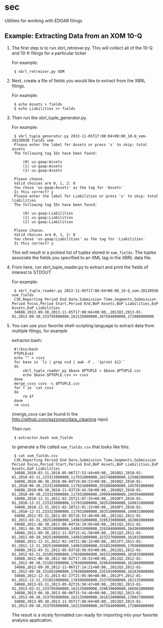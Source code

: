 sec
===

Utilities for working with EDGAR filings

Example: Extracting Data from an XOM 10-Q
-----------------------------------------

1. The first step is to run xbrl_retreiver.py. This will collect all of the 10-Q and 10-K filings for a particular ticker

    For example:

        $ xbrl_retreiver.py XOM


2. Next, create a file of fields you would like to extract from the XBRL filings.

    For example:

        $ echo Assets > fields
        $ echo Liabilities >> fields

3. Then run the xbrl_tuple_generator.py.

    For example:

        $ xbrl_tuple_generator.py 2013-11-05T17:08:04+00:00_10-Q_xom-20130930 fields xom
        Please enter the label for Assets or press 's' to skip: total assets
        The following tag IDs have been found:

        	(0) us-gaap:Assets
        	(1) us-gaap:Assets
        	(2) us-gaap:Assets

        Please choose.
        Valid choices are 0, 1, 2: 0
        You chose 'us-gaap:Assets' as the tag for 'Assets'
        Is this correct? y
        Please enter the label for Liabilities or press 's' to skip: total liabilities
        The following tag IDs have been found:

        	(0) us-gaap:Liabilities
        	(1) us-gaap:Liabilities
        	(2) us-gaap:Liabilities

        Please choose.
        Valid choices are 0, 1, 2: 0
        You chose 'us-gaap:Liabilities' as the tag for 'Liabilities'
        Is this correct? y

    This will result in a pickled list of tuples stored in `xom_fields`. The tuples associate the fields you specified to an XML tag in the XBRL data file.

4. From here, run xbrl_tuple_reader.py to extract and print the fields of interest to STDOUT

    For example:

        $ xbrl_tuple_reader.py 2013-11-05T17:08:04+00:00_10-Q_xom-20130930 xom_fields
        CIK,Reporting Period End Date,Submission Time,Segments,Submission Period Focus,Period Start,Period End,BoP Assets,BoP Liabilities,EoP Assets,EoP Liabilities
        34088,2013-09-30,2013-11-05T17:08:04+00:00,,2013Q3,2013-01-01,2013-09-30,333795000000,162135000000,347564000000,172086000000

5. You can use your favorite shell-scripting language to extract data from multiple filings, for example

    extractor.bash:

        #!/bin/bash
        PTUPLE=$1
        echo "" > csvs
        for base in `ls | grep xsd | awk -F . '{print $1}'`
        do
        	xbrl_tuple_reader.py $base $PTUPLE > $base.$PTUPLE.csv
        	echo $base.$PTUPLE.csv >> csvs
        done
        merge_csvs csvs -s $PTUPLE.csv
        for f in `cat csvs`
        do
        	rm $f
        done
        rm csvs

    (merge_csvs can be found in the http://github.com/gazzman/data_cleaning repo) 

    Then run:

        $ extractor.bash xom_fields

    to generate a file called `xom_fields.csv` that looks like this:
        
        $ cat xom_fields.csv
        CIK,Reporting Period End Date,Submission Time,Segments,Submission Period Focus,Period Start,Period End,BoP Assets,BoP Liabilities,EoP Assets,EoP Liabilities
        34088,2010-03-31,2010-05-06T17:53:44+00:00,,2010Q1,2010-01-01,2010-03-31,233323000000,117931000000,242748000000,125082000000
        34088,2010-06-30,2010-08-04T19:04:53+00:00,,2010Q2,2010-01-01,2010-06-30,233323000000,117931000000,291068000000,145701000000
        34088,2010-09-30,2010-11-03T19:42:58+00:00,,2010Q3,2010-01-01,2010-09-30,233323000000,117931000000,299994000000,149394000000
        34088,2010-12-31,2011-02-25T21:07:35+00:00,,2010FY,2010-01-01,2010-12-31,233323000000,117931000000,302510000000,149831000000
        34088,2010-12-31,2011-02-28T22:01:32+00:00,,2010FY,2010-01-01,2010-12-31,233323000000,117931000000,302510000000,149831000000
        34088,2011-03-31,2011-05-05T16:53:46+00:00,,2011Q1,2011-01-01,2011-03-31,302510000000,149831000000,319533000000,162002000000
        34088,2011-06-30,2011-08-04T16:19:05+00:00,,2011Q2,2011-01-01,2011-06-30,302510000000,149831000000,326204000000,164369000000
        34088,2011-09-30,2011-11-03T15:41:58+00:00,,2011Q3,2011-01-01,2011-09-30,302510000000,149831000000,323227000000,161015000000
        34088,2011-12-31,2012-02-24T21:08:32+00:00,,2011FY,2011-01-01,2011-12-31,302510000000,149831000000,331052000000,170308000000
        34088,2012-03-31,2012-05-03T18:56:03+00:00,,2012Q1,2012-01-01,2012-03-31,331052000000,170308000000,345152000000,181035000000
        34088,2012-06-30,2012-08-02T17:10:52+00:00,,2012Q2,2012-01-01,2012-06-30,331052000000,170308000000,329645000000,161660000000
        34088,2012-09-30,2012-11-06T17:14:21+00:00,,2012Q3,2012-01-01,2012-09-30,331052000000,170308000000,335191000000,162836000000
        34088,2012-12-31,2013-02-27T21:05:06+00:00,,2012FY,2012-01-01,2012-12-31,331052000000,170308000000,333795000000,162135000000
        34088,2013-03-31,2013-05-02T15:50:47+00:00,,2013Q1,2013-01-01,2013-03-31,333795000000,162135000000,339639000000,166562000000
        34088,2013-06-30,2013-08-06T15:54:46+00:00,,2013Q2,2013-01-01,2013-06-30,333795000000,162135000000,341615000000,170027000000
        34088,2013-09-30,2013-11-05T17:08:04+00:00,,2013Q3,2013-01-01,2013-09-30,333795000000,162135000000,347564000000,172086000000

    The result is a nicely formatted csv ready for importing into your favorite analysis application.
